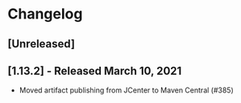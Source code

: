 # Changelog

<!--

Prepend the changelog with this template on every release.

# [Unreleased]
- Changes (<PR #>)

-->

## [Unreleased]

## [1.13.2] - Released March 10, 2021
- Moved artifact publishing from JCenter to Maven Central (#385)